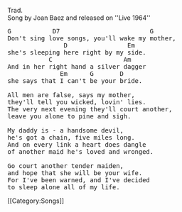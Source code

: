 Trad.<br>
Song by Joan Baez and released on ''Live 1964''

<pre class="verse">
G           D7                        G
Don't sing love songs, you'll wake my mother,
               D                Em
she's sleeping here right by my side.
           C                   Am
And in her right hand a silver dagger
              Em      G       D
she says that I can't be your bride.

All men are false, says my mother,
they'll tell you wicked, lovin' lies.
The very next evening they'll court another,
leave you alone to pine and sigh.

My daddy is - a handsome devil,
he's got a chain, five miles long.
And on every link a heart does dangle
of another maid he's loved and wronged.

Go court another tender maiden,
and hope that she will be your wife.
For I've been warned, and I've decided
to sleep alone all of my life.
</pre>

[[Category:Songs]]